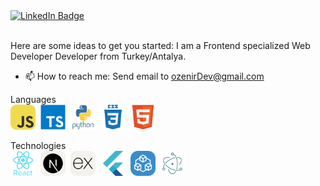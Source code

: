 

<div id="badges">
 <a href="https://www.linkedin.com/in/aziz-özenir-50499928b/"> <img src="https://img.shields.io/badge/LinkedIn-blue?style=for-the-badge&logo=linkedin&logoColor=white" alt="LinkedIn Badge"/></a>

</div>
<img src="https://komarev.com/ghpvc/?username=AzizOzenir&style=flat-square&color=blue" alt=""/>



Here are some ideas to get you started:
I am a Frontend specialized Web Developer Developer from Turkey/Antalya.

- 📫 How to reach me: Send email to ozenirDev@gmail.com

<p></p>
<div>Languages</div>
<div style={{display:"flex"}}>
 <img src="https://github.com/tandpfun/skill-icons/blob/main/icons/JavaScript.svg" title="JS" alt="Material UI" width="40" height="40"/>&nbsp;
<img src="https://github.com/devicons/devicon/blob/master/icons/typescript/typescript-original.svg" title="MySQL"  alt="MySQL" width="40" height="40"/>&nbsp;
<img src="https://github.com/devicons/devicon/blob/master/icons/python/python-original-wordmark.svg" title="MySQL"  alt="MySQL" width="40" height="40"/>&nbsp;
<img src="https://github.com/devicons/devicon/blob/master/icons/css3/css3-plain-wordmark.svg"  title="CSS3" alt="CSS" width="40" height="40"/>&nbsp;
<img src="https://github.com/devicons/devicon/blob/master/icons/html5/html5-original.svg" title="HTML5" alt="HTML" width="40" height="40"/>&nbsp;

</div>
<p></p>
<div>Technologies</div>
<div style={{display:"flex"}}>
 <img src="https://github.com/devicons/devicon/blob/master/icons/react/react-original-wordmark.svg" title="React" alt="React" width="40" height="40"/>&nbsp;
<img src="https://github.com/tandpfun/skill-icons/blob/main/icons/NextJS-Light.svg" title="MySQL"  alt="MySQL" width="40" height="40"/>&nbsp;  
<img src="https://github.com/tandpfun/skill-icons/blob/main/icons/ExpressJS-Light.svg" title="MySQL"  alt="MySQL" width="40" height="40"/>&nbsp;
<img src="https://github.com/devicons/devicon/blob/master/icons/flutter/flutter-original.svg" title="Flutter" alt="Flutter" width="40" height="40"/>&nbsp;
<img src="https://github.com/devicons/devicon/blob/master/icons/trpc/trpc-original.svg" title="tRPC" alt="tRPC" width="40" height="40"/>&nbsp;
<img src="https://github.com/devicons/devicon/blob/master/icons/electron/electron-original.svg" title="tRPC" alt="tRPC" width="40" height="40"/>&nbsp;



</div>
